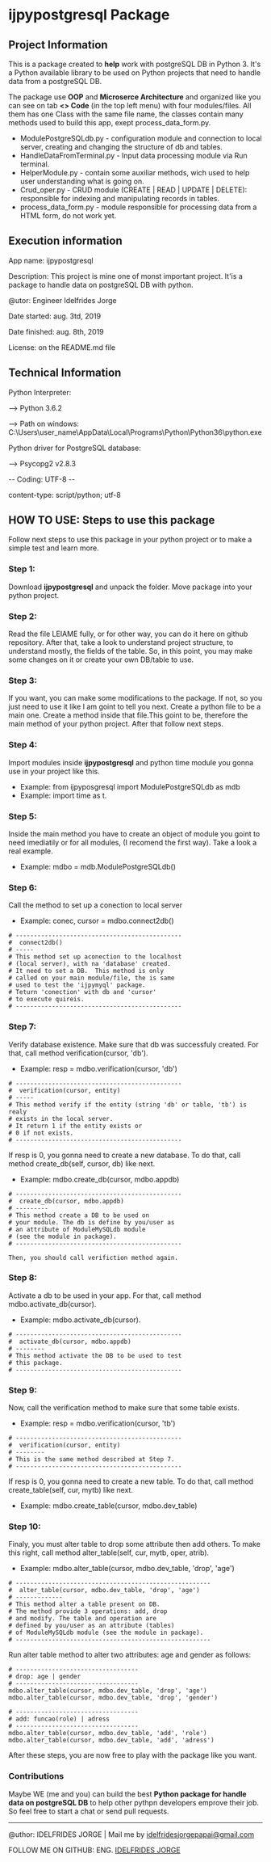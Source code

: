 # ijpypostgresql Package


## Project Information

This is a package created to **help** work with postgreSQL DB in Python 3. It's a Python available library to be used on Python projects that need to handle data from  a postgreSQL DB.

The package  use **OOP** and  **Microserce Architecture** and organized like you can see on tab **<> Code** (in the top left menu) with four modules/files. All them has one Class with the same file name, the classes contain many methods used to build this app, exept process_data_form.py.
* ModulePostgreSQLdb.py - configuration module and connection to local server, creating and changing the structure of db and tables.
* HandleDataFromTerminal.py - Input data processing module via Run terminal.
* HelperModule.py - contain some auxiliar methods, wich used to help user understanding what is going on.
* Crud_oper.py  -  CRUD module (CREATE | READ | UPDATE | DELETE): responsible for indexing and manipulating records in tables. 
* process_data_form.py - module responsible for processing data from a HTML form, do not work yet.



## Execution information
 App name: ijpypostgresql
 
 Description: This project is mine one of monst important project. It'is a package to handle data on postgreSQL DB with python.
              
 @utor: Engineer Idelfrides Jorge
 
 Date started: aug. 3td, 2019
 
 Date finished: aug. 8th, 2019
 
 License: on the README.md file
 


 ## Technical Information   
 Python Interpreter:
 
   --> Python 3.6.2
   
  --> Path on windows: C:\Users\user_name\AppData\Local\Programs\Python\Python36\python.exe

 Python driver for PostgreSQL database:
 
   --> Psycopg2 v2.8.3
      
 -- Coding: UTF-8 --
 
 content-type: script/python; utf-8
 
 ## HOW TO USE: Steps to use this package
 Follow next steps to use this package in your python project or to make a simple test and learn more.
 
 ### Step 1:
Download **ijpypostgresql** and unpack the folder. Move package into your  python project.

 ### Step 2:
Read the file LEIAME fully, or for other way, you can do it here on github repository.
After that, take a look to understand project structure, to understand mostly, the fields of the table.
So, in this point, you may make some changes on it or create your own DB/table to use.

 ### Step 3:
If you want, you can make some modifications to the package. If not, so you just need to use it like I am goint to tell you next.
Create a python file  to be a main one. Create a method inside that file.This goint to be, therefore the main method of your python project. After that follow next steps. 

 ### Step 4:
Import modules inside **ijpypostgresql** and python time module you gonna use in your project like this.
* Example: from ijpyposgresql import ModulePostgreSQLdb as mdb
* Example: import time as t.

 ### Step 5:
Inside the main method you have to create an object of module you goint to need imediatily or for all modules, (I recomend the first way). Take a look a real example.
* Example: mdbo = mdb.ModulePostgreSQLdb() 

 ### Step 6:
  Call the method to set up a conection to local server
   * Example: conec, cursor = mdbo.connect2db()

    # ----------------------------------------------
    #  connect2db()
    # -----
    # This method set up aconection to the localhost 
    # (local server), with na 'database' created. 
    # It need to set a DB.  This method is only 
    # called on your main module/file, the is same 
    # used to test the 'ijpymyql' package.
    # Teturn 'conection' with db and 'cursor'
    # to execute quireis.
    # ----------------------------------------------

 ### Step 7:
  Verify database existence. Make sure that db was successfuly created. For that, call method  verification(cursor, 'db').
   * Example: resp = mdbo.verification(cursor, 'db')
   
    # ----------------------------------------------
    #  verification(cursor, entity)
    # -----
    # This method verify if the entity (string 'db' or table, 'tb') is realy
    # exists in the local server.
    # It return 1 if the entity exists or
    # 0 if not exists.
    # ----------------------------------------------
    
 If resp is 0, you gonna need to create a new database. To do that, call method  create_db(self, cursor, db) like next.
   * Example: mdbo.create_db(cursor, mdbo.appdb)
   
    # ----------------------------------------------
    #  create_db(cursor, mdbo.appdb)
    # ---------
    # This method create a DB to be used on
    # your module. The db is define by you/user as
    # an attribute of ModuleMySQLdb module 
    # (see the module in package).
    # ----------------------------------------------
   
    Then, you should call verifiction method again.
    
 ### Step 8:
   Activate a db to be used in your app. For that, call  method  mdbo.activate_db(cursor).
   * Example: mdbo.activate_db(cursor).
   
   
    # ----------------------------------------------
    #  activate_db(cursor, mdbo.appdb)
    # --------
    # This method activate the DB to be used to test
    # this package.
    # ----------------------------------------------
    
    
 ### Step 9:
   Now, call the verification method to make sure that some table exists.
   * Example: resp = mdbo.verification(cursor, 'tb')
     
    # ----------------------------------------------
    #  verification(cursor, entity)
    # --------
    # This is the same method described at Step 7.
    # ----------------------------------------------
  
 If resp is 0, you gonna need to create a new table. To do that, call method create_table(self,  cur, mytb) like next.
   * Example: mdbo.create_table(cursor, mdbo.dev_table)
   
 
 ### Step 10:
   Finaly, you must  alter table to drop some attribute then add others. To make this right, call method alter_table(self, cur, mytb, oper, atrib).
   * Example: mdbo.alter_table(cursor, mdbo.dev_table, 'drop', 'age')
   
    
    # ------------------------------------------------------
    #  alter_table(cursor, mdbo.dev_table, 'drop', 'age')
    # -------------
    # This method alter a table present on DB.
    # The method provide 3 operations: add, drop
    # and modify. The table and operation are
    # defined by you/user as an attribute (tables)
    # of ModuleMySQLdb module (see the module in package).
    # ------------------------------------------------------
   
   Run alter table method to alter two attributes: age and gender as follows:
   
    # ----------------------------------
    # drop: age | gender
    # ----------------------------------
    mdbo.alter_table(cursor, mdbo.dev_table, 'drop', 'age')
    mdbo.alter_table(cursor, mdbo.dev_table, 'drop', 'gender')

    # ----------------------------------
    # add: funcao(role) | adress
    # ----------------------------------
    mdbo.alter_table(cursor, mdbo.dev_table, 'add', 'role')
    mdbo.alter_table(cursor, mdbo.dev_table, 'add', 'adress')

 After these steps, you are now free to play with the package like you want.
 
 ### Contributions
 
Maybe WE (me and you) can build the best **Python package for handle data on postgreSQL DB**  to help other pythpn developers emprove their job. So feel free to start a chat or send pull requests.
 
 
 ----
 
 @uthor: IDELFRIDES JORGE | Mail me by idelfridesjorgepapai@gmail.com

 FOLLOW ME ON GITHUB: ENG. [IDELFRIDES JORGE](https://github.com/idelfrides/) 

